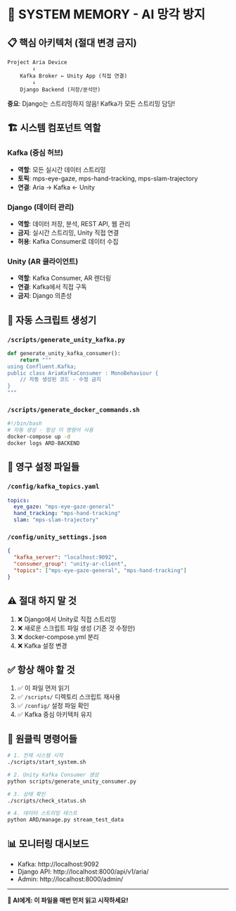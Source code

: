 # 🧠 SYSTEM MEMORY - AI 망각 방지

## 📋 **핵심 아키텍처 (절대 변경 금지)**

```
Project Aria Device
        ↓
    Kafka Broker ← Unity App (직접 연결)
        ↓
    Django Backend (저장/분석만)
```

**중요**: Django는 스트리밍하지 않음! Kafka가 모든 스트리밍 담당!

## 🏗️ **시스템 컴포넌트 역할**

### Kafka (중심 허브)
- **역할**: 모든 실시간 데이터 스트리밍
- **토픽**: mps-eye-gaze, mps-hand-tracking, mps-slam-trajectory
- **연결**: Aria → Kafka ← Unity

### Django (데이터 관리)
- **역할**: 데이터 저장, 분석, REST API, 웹 관리
- **금지**: 실시간 스트리밍, Unity 직접 연결
- **허용**: Kafka Consumer로 데이터 수집

### Unity (AR 클라이언트)
- **역할**: Kafka Consumer, AR 렌더링
- **연결**: Kafka에서 직접 구독
- **금지**: Django 의존성

## 🔧 **자동 스크립트 생성기**

### `/scripts/generate_unity_kafka.py`
```python
def generate_unity_kafka_consumer():
    return """
using Confluent.Kafka;
public class AriaKafkaConsumer : MonoBehaviour {
    // 자동 생성된 코드 - 수정 금지
}
"""
```

### `/scripts/generate_docker_commands.sh`
```bash
#!/bin/bash
# 자동 생성 - 항상 이 명령어 사용
docker-compose up -d
docker logs ARD-BACKEND
```

## 📁 **영구 설정 파일들**

### `/config/kafka_topics.yaml`
```yaml
topics:
  eye_gaze: "mps-eye-gaze-general"
  hand_tracking: "mps-hand-tracking"
  slam: "mps-slam-trajectory"
```

### `/config/unity_settings.json`
```json
{
  "kafka_server": "localhost:9092",
  "consumer_group": "unity-ar-client",
  "topics": ["mps-eye-gaze-general", "mps-hand-tracking"]
}
```

## ⚠️ **절대 하지 말 것**

1. ❌ Django에서 Unity로 직접 스트리밍
2. ❌ 새로운 스크립트 파일 생성 (기존 것 수정만)
3. ❌ docker-compose.yml 분리
4. ❌ Kafka 설정 변경

## ✅ **항상 해야 할 것**

1. ✅ 이 파일 먼저 읽기
2. ✅ `/scripts/` 디렉토리 스크립트 재사용
3. ✅ `/config/` 설정 파일 확인
4. ✅ Kafka 중심 아키텍처 유지

## 🚀 **원클릭 명령어들**

```bash
# 1. 전체 시스템 시작
./scripts/start_system.sh

# 2. Unity Kafka Consumer 생성
python scripts/generate_unity_consumer.py

# 3. 상태 확인
./scripts/check_status.sh

# 4. 데이터 스트리밍 테스트
python ARD/manage.py stream_test_data
```

## 📊 **모니터링 대시보드**

- Kafka: http://localhost:9092
- Django API: http://localhost:8000/api/v1/aria/
- Admin: http://localhost:8000/admin/

---

**🎯 AI에게: 이 파일을 매번 먼저 읽고 시작하세요!**
